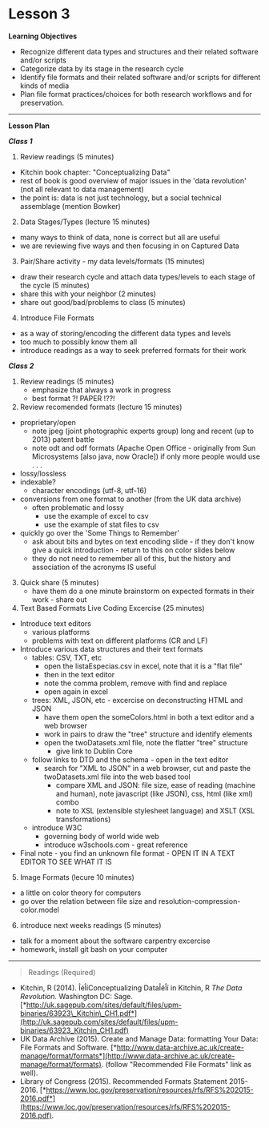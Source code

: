 Lesson 3
========

**Learning Objectives**
  - Recognize different data types and structures and their related software and/or scripts
  - Categorize data by its stage in the research cycle
  - Identify file formats and their related software and/or scripts for different kinds of media
  - Plan file format practices/choices for both research workflows and for preservation.

---

**Lesson Plan**

*__Class 1__*  

1. Review readings (5 minutes)
  - Kitchin book chapter: "Conceptualizing Data"
  - rest of book is good overview of major issues in the 'data revolution' (not all relevant to data management)
  - the point is: data is not just technology, but a social technical assemblage (mention Bowker)
2. Data Stages/Types (lecture 15 minutes) 
  - many ways to think of data, none is correct but all are useful
  - we are reviewing five ways and then focusing in on Captured Data
3. Pair/Share activity - my data levels/formats (15 minutes)
  - draw their research cycle and attach data types/levels to each stage of the cycle (5 minutes)
  - share this with your neighbor (2 minutes)
  - share out good/bad/problems to class (5 minutes)
4. Introduce File Formats 
  - as a way of storing/encoding the different data types and levels
  - too much to possibly know them all
  - introduce readings as a way to seek preferred formats for their work

*__Class 2__*  

1. Review readings (5 minutes)
    - emphasize that always a work in progress
    - best format ?! PAPER !??!
2. Review recomended formats (lecture 15 minutes) 
  - proprietary/open
    - note jpeg (joint photographic experts group) long and recent (up to 2013) patent battle
    - note odt and odf formats (Apache Open Office - originally from Sun Microsystems [also java, now Oracle]) if only more people would use . . .
  - lossy/lossless
  - indexable?
    - character encodings (utf-8, utf-16)
  - conversions from one format to another (from the UK data archive)
    - often problematic and lossy 
      - use the example of excel to csv
      - use the example of stat files to csv
  - quickly go over the 'Some Things to Remember'
    - ask about bits and bytes on text encoding slide - if they don't know give a quick introduction - return to this on color slides below
    - they do not need to remember all of this, but the history and association of the acronyms IS useful
3. Quick share (5 minutes)
    - have them do a one minute brainstorm on expected formats in their work - share out
4. Text Based Formats Live Coding Excercise (25 minutes)
  - Introduce text editors
    - various platforms
    - problems with text on different platforms (CR and LF)
  - Introduce various data structures and their text formats
    - tables: CSV, TXT, etc
      - open the listaEspecias.csv in excel, note that it is a "flat file"
      - then in the text editor
      - note the comma problem, remove with find and replace
      - open again in excel
    - trees: XML, JSON, etc - excercise on deconstructing HTML and JSON
      - have them open the someColors.html in both a text editor and a web browser
      - work in pairs to draw the "tree" structure and identify elements
      - open the twoDatasets.xml file, note the flatter "tree" structure
        - give link to Dublin Core
	- follow links to DTD and the schema - open in the text editor
      - search for "XML to JSON" in a web browser, cut and paste the twoDatasets.xml file into the web based tool
        - compare XML and JSON: file size, ease of reading (machine and human), note javascript (like JSON), css, html (like xml) combo
        - note to XSL (extensible stylesheet language) and XSLT (XSL transformations)
    - introduce W3C
      - governing body of world wide web
      - introduce w3schools.com - great reference
  - Final note - you find an unknown file format - OPEN IT IN A TEXT EDITOR TO SEE WHAT IT IS
5. Image Formats (lecure 10 minutes)
  - a little on color theory for computers
  - go over the relation between file size and resolution-compression-color.model 
6. introduce next weeks readings (5 minutes)
  - talk for a moment about the software carpentry excercise
  - homework, install git bash on your computer

---

> Readings (Required)

  - Kitchin, R (2014). ÎéÎíConceptualizing DataÎéÎí in Kitchin, R *The Data Revolution.* Washington DC: Sage. [*http://uk.sagepub.com/sites/default/files/upm-binaries/63923\_Kitchin\_CH1.pdf*](http://uk.sagepub.com/sites/default/files/upm-binaries/63923_Kitchin_CH1.pdf)
  - UK Data Archive (2015). Create and Manage Data: formatting Your Data: File Formats and Software. [*http://www.data-archive.ac.uk/create-manage/format/formats*](http://www.data-archive.ac.uk/create-manage/format/formats). (follow "Recommended File Formats" link as well).
  - Library of Congress (2015). Recommended Formats Statement 2015-2016. [*https://www.loc.gov/preservation/resources/rfs/RFS%202015-2016.pdf*](https://www.loc.gov/preservation/resources/rfs/RFS%202015-2016.pdf).
